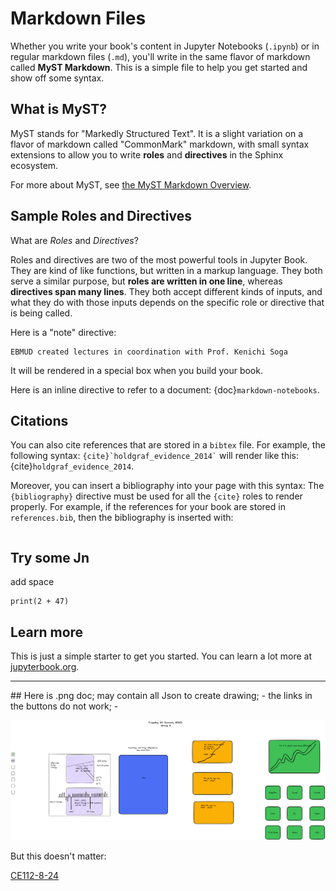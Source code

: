 # Markdown Files

Whether you write your book's content in Jupyter Notebooks (`.ipynb`) or
in regular markdown files (`.md`), you'll write in the same flavor of markdown
called **MyST Markdown**.
This is a simple file to help you get started and show off some syntax.

## What is MyST?

MyST stands for "Markedly Structured Text". It
is a slight variation on a flavor of markdown called "CommonMark" markdown,
with small syntax extensions to allow you to write **roles** and **directives**
in the Sphinx ecosystem.

For more about MyST, see [the MyST Markdown Overview](https://jupyterbook.org/content/myst.html).

## Sample Roles and Directives

What are *Roles* and *Directives*?

Roles and directives are two of the most powerful tools in Jupyter Book. They
are kind of like functions, but written in a markup language. They both
serve a similar purpose, but **roles are written in one line**, whereas
**directives span many lines**. They both accept different kinds of inputs,
and what they do with those inputs depends on the specific role or directive
that is being called.

Here is a "note" directive:

```{note}
EBMUD created lectures in coordination with Prof. Kenichi Soga
```

It will be rendered in a special box when you build your book.

Here is an inline directive to refer to a document: {doc}`markdown-notebooks`.


## Citations

You can also cite references that are stored in a `bibtex` file. For example,
the following syntax: `` {cite}`holdgraf_evidence_2014` `` will render like
this: {cite}`holdgraf_evidence_2014`.

Moreover, you can insert a bibliography into your page with this syntax:
The `{bibliography}` directive must be used for all the `{cite}` roles to
render properly.
For example, if the references for your book are stored in `references.bib`,
then the bibliography is inserted with:

```{bibliography}
```
## Try some Jn
add space

``` {code-cell}
print(2 + 47)
```



## Learn more

This is just a simple starter to get you started.
You can learn a lot more at [jupyterbook.org](https://jupyterbook.org).

<hr color=green>
## Here is .png doc; may contain all Json to create drawing;
- the links in the buttons do not work; 
- 

![Drawing from jan  24](2023-01-24%20TuesdayEPclass.excalidraw.png)

But this doesn't matter: 

[CE112-8-24](1-Overview/08-24_-pages.md)